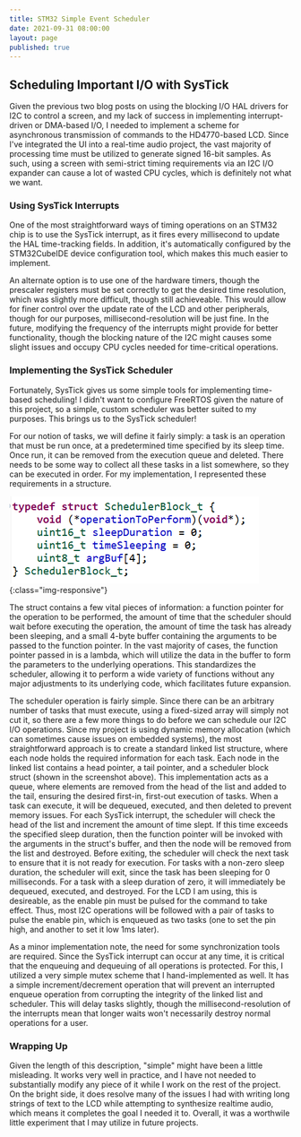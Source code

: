 ```yaml
---
title: STM32 Simple Event Scheduler
date: 2021-09-31 08:00:00
layout: page
published: true
---
```


## Scheduling Important I/O with SysTick
Given the previous two blog posts on using the blocking I/O HAL drivers for I2C to control a screen, and my lack of success in implementing interrupt-driven or DMA-based I/O, I needed to implement a scheme for asynchronous transmission of commands to the HD4770-based LCD. Since I've integrated the UI into a real-time audio project, the vast majority of processing time must be utilized to generate signed 16-bit samples. As such, using a screen with semi-strict timing requirements via an I2C I/O expander can cause a lot of wasted CPU cycles, which is definitely not what we want.

### Using SysTick Interrupts

One of the most straightforward ways of timing operations on an STM32 chip is to use the SysTick interrupt, as it fires every millisecond to update the HAL time-tracking fields. In addition, it's automatically configured by the STM32CubeIDE device configuration tool, which makes this much easier to implement.

An alternate option is to use one of the hardware timers, though the prescaler registers must be set correctly to get the desired time resolution, which was slightly more difficult, though still achieveable. This would allow for finer control over the update rate of the LCD and other peripherals, though for our purposes, millisecond-resolution will be just fine. In the future, modifying the frequency of the interrupts might provide for better functionality, though the blocking nature of the I2C might causes some slight issues and occupy CPU cycles needed for time-critical operations.  

### Implementing the SysTick Scheduler

Fortunately, SysTick gives us some simple tools for implementing time-based scheduling! I didn't want to configure FreeRTOS given the nature of this project, so a simple, custom scheduler was better suited to my purposes. This brings us to the SysTick scheduler!

For our notion of tasks, we will define it fairly simply: a task is an operation that must be run once, at a predetermined time specified by its sleep time. Once run, it can be removed from the execution queue and deleted. There needs to be some way to collect all these tasks in a list somewhere, so they can be executed in order. For my implementation, I represented these requirements in a structure.

![scheduler-struct](/assets/img/scheduler_struct.PNG){:class="img-responsive"}

The struct contains a few vital pieces of information: a function pointer for the operation to be performed, the amount of time that the scheduler should wait before executing the operation, the amount of time the task has already been sleeping, and a small 4-byte buffer containing the arguments to be passed to the function pointer. In the vast majority of cases, the function pointer passed in is a lambda, which will utilize the data in the buffer to form the parameters to the underlying operations. This standardizes the scheduler, allowing it to perform a wide variety of functions without any major adjustments to its underlying code, which facilitates future expansion. 

The scheduler operation is fairly simple. Since there can be an arbitrary number of tasks that must execute, using a fixed-sized array will simply not cut it, so there are a few more things to do before we can schedule our I2C I/O operations. Since my project is using dynamic memory allocation (which can sometimes cause issues on embedded systems), the most straightforward approach is to create a standard linked list structure, where each node holds the required information for each task. Each node in the linked list contains a head pointer, a tail pointer, and a scheduler block struct (shown in the screenshot above). This implementation acts as a queue, where elements are removed from the head of the list and added to the tail, ensuring the desired first-in, first-out execution of tasks. When a task can execute, it will be dequeued, executed, and then deleted to prevent memory issues. For each SysTick interrupt, the scheduler will check the head of the list and increment the amount of time slept. If this time exceeds the specified sleep duration, then the function pointer will be invoked with the arguments in the struct's buffer, and then the node will be removed from the list and destroyed. Before exiting, the scheduler will check the next task to ensure that it is not ready for execution. For tasks with a non-zero sleep duration, the scheduler will exit, since the task has been sleeping for 0 milliseconds. For a task with a sleep duration of zero, it will immediately be dequeued, executed, and destroyed. For the LCD I am using, this is desireable, as the enable pin must be pulsed for the command to take effect. Thus, most I2C operations will be followed with a pair of tasks to pulse the enable pin, which is enqueued as two tasks (one to set the pin high, and another to set it low 1ms later).

As a minor implementation note, the need for some synchronization tools are required. Since the SysTick interrupt can occur at any time, it is critical that the enqueuing and dequeuing of all operations is protected. For this, I utilized a very simple mutex scheme that I hand-implemented as well. It has a simple increment/decrement operation that will prevent an interrupted enqueue operation from corrupting the integrity of the linked list and scheduler. This will delay tasks slightly, though the millisecond-resolution of the interrupts mean that longer waits won't necessarily destroy normal operations for a user.

### Wrapping Up

Given the length of this description, "simple" might have been a little misleading. It works very well in practice, and I have not needed to substantially modify any piece of it while I work on the rest of the project. On the bright side, it does resolve many of the issues I had with writing long strings of text to the LCD while attempting to synthesize realtime audio, which means it completes the goal I needed it to. Overall, it was a worthwile little experiment that I may utilize in future projects.